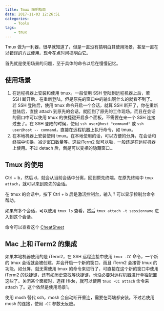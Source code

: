 ```yaml
---
title: Tmux 简明指南
date: 2017-11-03 12:26:51
categories:
    - Tools
tags:
    - tmux
---
```


Tmux 做为一利器，很早就知道了，但是一直没有搞明白其使用场景，甚至一直在以错误的方式使用。现今花点时间搞明白它。

首先就是使用场景的问题，至于具体的命令以后在慢慢记忆。

<!--more-->

## 使用场景
1. 在远程机器上安装和使用 tmux。一般使用 SSH 登陆到远程机器上后，若 SSH 断开后，在重新登陆，但是原先的窗口中的输出啊什么的就看不到了。若 SSH 登陆后，使用 tmux 命令开启一个会话，就算 SSH 断开了，你在重新登陆后，直接 attach 到原先的会话，就回到了原先的工作现场。而且在会话的窗口中可以使用 tmux 的快捷键开启多个面板，不需要在来一个 SSH 连接过去了。在 SSH 登陆的时候，使用 `ssh user@host "command"` 或 `ssh user@host -- command`，直接在远程机器上执行命令，如 tmux。 
2. 在本地机器上安装使用 tmux。在本地使用的话，可以方便的分屏，在会话和终端中切换，减少窗口数量等。这些iTerm2 就可以啦，一般还是在远程机器上使用。不过 detach 后，倒是可以变相的隐藏窗口...

## Tmux 的使用
Ctrl + b，然后 d，就会从当前会话中分离，回到原先终端。在原先终端中 `tmux attach`，就可以来到原先的会话。

在 tmux 的会话中，按下 Ctrl + b 后是激活控制台，输入 ? 可以显示控制台命令帮助。

如果有多个会话，可以使用 `tmux ls` 查看，然后 `tmux attach -t sessionname` 进入到这个会话。

命令可以查看这个 [CheatSheet](https://gist.github.com/MohamedAlaa/2961058)

## Mac 上和 iTerm2 的集成
如果本地机器使用的是 iTerm2，在 SSH 远程连接中使用 `tmux -CC` 命令，一个新的 tmux 会话就会被创建，并会开启一个新的窗口，而且 iTerm2 会接管 tmux 的功能，如分屏，就无需使用 tmux 的命令来进行了，可直接在这个新的窗口中使用 iTerm2 的快捷键，还有如历史查找等快捷键，也没必要对远程机器进行单独配置这些了。关闭某个面板时，选择 Hide，就可以使用 `tmux -CC attach` 命令来 attach 了。这个依然是使用场景1。

使用 mosh 替代 ssh，mosh 会自动断开重连，需要在两端都安装。不过若使用 mosh 的连接，使用 `-CC` 参数无反应。

